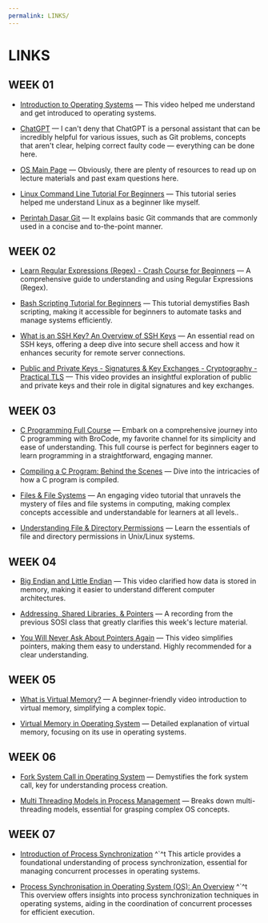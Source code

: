 ```yaml
---
permalink: LINKS/
---
```


# LINKS

## WEEK 01

* [Introduction to Operating Systems](https://youtu.be/vBURTt97EkA?si=eCZ4qQrHJIUY-4Md) —
This video helped me understand and get introduced to operating systems.

* [ChatGPT](https://chat.openai.com) —
I can't deny that ChatGPT is a personal assistant that can be incredibly helpful for various issues, such as Git problems, concepts that aren't clear, helping correct faulty code — everything can be done here.

* [OS Main Page](https://os.vlsm.org/) —
Obviously, there are plenty of resources to read up on lecture materials and past exam questions here.

* [Linux Command Line Tutorial For Beginners](https://youtube.com/playlist?list=PLS1QulWo1RIb9WVQGJ_vh-RQusbZgO_As&si=5i7F6cZyNfmjxBkx) —
This tutorial series helped me understand Linux as a beginner like myself.

* [Perintah Dasar Git](https://www.hostinger.co.id/tutorial/cara-menggunakan-github-perintah-dasar-github) —
It explains basic Git commands that are commonly used in a concise and to-the-point manner.

## WEEK 02

* [Learn Regular Expressions (Regex) - Crash Course for Beginners](https://youtu.be/ZfQFUJhPqMM?si=Y5ceOLe-EO0y4ddq) —
A comprehensive guide to understanding and using Regular Expressions (Regex).

* [Bash Scripting Tutorial for Beginners](https://youtu.be/tK9Oc6AEnR4?si=gOP2vRBS9S8_jbgY) — 
This tutorial demystifies Bash scripting, making it accessible for beginners to automate tasks and manage systems efficiently.

* [What is an SSH Key? An Overview of SSH Keys](https://www.ssh.com/academy/ssh-keys) — 
An essential read on SSH keys, offering a deep dive into secure shell access and how it enhances security for remote server connections.

* [Public and Private Keys - Signatures & Key Exchanges - Cryptography - Practical TLS](https://youtu.be/_zyKvPvh808?si=zl1u07Xj9Ph_OoAH) — 
This video provides an insightful exploration of public and private keys and their role in digital signatures and key exchanges.

## WEEK 03

* [C Programming Full Course](https://youtu.be/87SH2Cn0s9A?si=40zksLLmad2U7d8I) — 
Embark on a comprehensive journey into C programming with BroCode, my favorite channel for its simplicity and ease of understanding. This full course is perfect for beginners eager to learn programming in a straightforward, engaging manner.

* [Compiling a C Program: Behind the Scenes](https://www.geeksforgeeks.org/compiling-a-c-program-behind-the-scenes/) — 
Dive into the intricacies of how a C program is compiled.

* [Files & File Systems](https://youtu.be/KN8YgJnShPM?si=ax80b_J-sU_sMHhC) —
An engaging video tutorial that unravels the mystery of files and file systems in computing, making complex concepts accessible and understandable for learners at all levels..

* [Understanding File & Directory Permissions](https://youtu.be/4e669hSjaX8?si=99qZ6SH0uVaJi3lG) —
Learn the essentials of file and directory permissions in Unix/Linux systems.

## WEEK 04

* [Big Endian and Little Endian](https://youtu.be/T1C9Kj_78ek?si=zkvovmCLoI6F_Vyn) — 
This video clarified how data is stored in memory, making it easier to understand different computer architectures.

* [Addressing, Shared Libraries, & Pointers](https://youtu.be/uFj7mKNq1t0?si=UOBihXBf1dGN7g6O) — 
A recording from the previous SOSI class that greatly clarifies this week's lecture material.

* [You Will Never Ask About Pointers Again](https://youtu.be/2ybLD6_2gKM?si=jKWs3WZ6tpwAhOVo) — 
This video simplifies pointers, making them easy to understand. Highly recommended for a clear understanding.

## WEEK 05

* [What is Virtual Memory?](https://youtu.be/qlH4-oHnBb8?si=giDjNsrtVig3mVcU) —
A beginner-friendly video introduction to virtual memory, simplifying a complex topic.

* [Virtual Memory in Operating System](https://www.geeksforgeeks.org/virtual-memory-in-operating-system/) —
Detailed explanation of virtual memory, focusing on its use in operating systems.

## WEEK 06

* [Fork System Call in Operating System](https://www.geeksforgeeks.org/fork-system-call-in-operating-system/) —
Demystifies the fork system call, key for understanding process creation.

* [Multi Threading Models in Process Management](https://www.geeksforgeeks.org/multi-threading-models-in-process-management/) —
Breaks down multi-threading models, essential for grasping complex OS concepts.

## WEEK 07

* [Introduction of Process Synchronization](https://www.geeksforgeeks.org/introduction-of-process-synchronization/)  ^`^t
This article provides a foundational understanding of process synchronization, essential for managing concurrent processes in operating systems.

* [Process Synchronisation in Operating System (OS): An Overview](https://www.theknowledgeacademy.com/blog/process-synchronization-in-operating-system/)  ^`^t
This overview offers insights into process synchronization techniques in operating systems, aiding in the coordination of concurrent processes for efficient execution.

